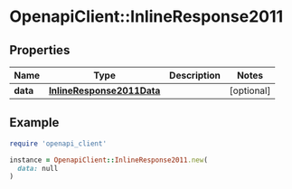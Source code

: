 # OpenapiClient::InlineResponse2011

## Properties

| Name | Type | Description | Notes |
| ---- | ---- | ----------- | ----- |
| **data** | [**InlineResponse2011Data**](InlineResponse2011Data.md) |  | [optional] |

## Example

```ruby
require 'openapi_client'

instance = OpenapiClient::InlineResponse2011.new(
  data: null
)
```

